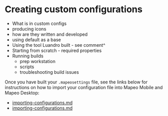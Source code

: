 # Creating custom configurations



* What is in custom configs
* producing icons
* how are they written and developed
* using default as a base
* Using the tool Luandro built - see comment^
* Starting from scratch - required properties
* Running builds
  * prep workstation
  * scripts
  * troubleshooting build issues

Once you have built your `.mapeosettings` file, see the links below for instructions on how to import your configuration file into Mapeo Mobile and Mapeo Desktop:

* [importing-configurations.md](../../mapeo-mobile-setup-and-use/mapeo-mobile-implementation/importing-configurations.md "mention")
* [importing-configurations.md](../../mapeo-desktop-setup-and-use/mapeo-desktop-implementation/importing-configurations.md "mention")

